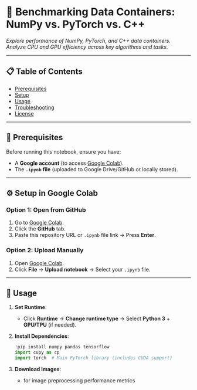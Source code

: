 # 🚀 **Benchmarking Data Containers: NumPy vs. PyTorch vs. C++**  
*Explore performance of NumPy, PyTorch, and C++ data containers. Analyze CPU and GPU efficiency across key algorithms and tasks.*  

---

## 📋 **Table of Contents**  
- [Prerequisites](#-prerequisites)  
- [Setup](#-setup-in-google-colab)  
- [Usage](#-usage)  
- [Troubleshooting](#-troubleshooting)  
- [License](#-license)  

---

## 🔧 **Prerequisites**  
Before running this notebook, ensure you have:  
- A **Google account** (to access [Google Colab](https://colab.research.google.com/)).  
- The **`.ipynb` file** (uploaded to Google Drive/GitHub or locally stored).  

---

## ⚙️ **Setup in Google Colab**  

### **Option 1: Open from GitHub**  
1. Go to [Google Colab](https://colab.research.google.com/).  
2. Click the **GitHub** tab.  
3. Paste this repository URL or `.ipynb` file link → Press **Enter**.  

### **Option 2: Upload Manually**  
1. Open [Google Colab](https://colab.research.google.com/).  
2. Click **File** → **Upload notebook** → Select your `.ipynb` file.  

---

## 🎯 **Usage**  
1. **Set Runtime**:  
   - Click **Runtime** → **Change runtime type** → Select **Python 3** + **GPU/TPU** (if needed).  

2. **Install Dependencies**:  
   ```python
   !pip install numpy pandas tensorflow
   import cupy as cp
   import torch  # Main PyTorch library (includes CUDA support)

2. **Download Images**:  
   - for image preprocessing performance metrics


